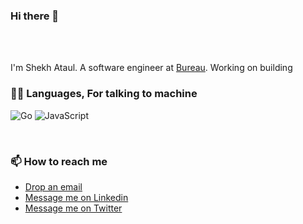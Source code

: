 ### Hi there 👋

<br/>
<br/>

I'm Shekh Ataul. A software engineer at [Bureau](https://bureau.id). Working on building 


### 🧑‍💻 Languages, For talking to machine
![Go](https://img.shields.io/badge/Go-00ADD8?style=for-the-badge&logo=go&logoColor=white)
![JavaScript](https://img.shields.io/badge/-JavaScript-000?style=for-the-badge&logo=javascript)

<br/>

### 📫 How to reach me
- [Drop an email](mailto:ataul.one@gmail.com)
- [Message me on Linkedin](https://www.linkedin.com/in/ataul443)
- [Message me on Twitter](https://twitter.com/ataul443)

<!--
**ataul443/ataul443** is a ✨ _special_ ✨ repository because its `README.md` (this file) appears on your GitHub profile.

Here are some ideas to get you started:

- 🔭 I’m currently working on ...
- 🌱 I’m currently learning ...
- 👯 I’m looking to collaborate on ...
- 🤔 I’m looking for help with ...
- 💬 Ask me about ...
- 📫 How to reach me: ...
- 😄 Pronouns: ...
- ⚡ Fun fact: ...
-->
